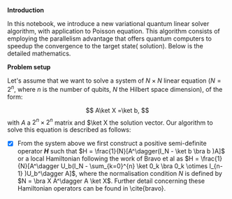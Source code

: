 **Introduction**

In this notebook, we introduce a new variational quantum linear solver algorithm, with application to Poisson equation. This algorithm consists of employing the parallelism advantage that offers quantum computers to speedup the convergence to the target state( solution). Below is the detailed mathematics.

**Problem setup**

Let's assume that we want to solve a system of $N\times N$ linear equation ($N=2^n$, where $n$ is the number of qubits, $N$ the Hilbert space dimension), of the form:

$$
A\ket X =\ket b,
$$
with $A$ a $2^n\times2^n$ matrix and $\ket X the solution vector. Our algorithm to solve this equation is described as follows:

- [x] From the system above we first construct a positive semi-definite operator **$H$** such that $H = \frac{1}{N}[A^\dagger(I_N - \ket b \bra b )A]$ or a local Hamiltonian following the work of Bravo et al  as $H = \frac{1}{N}[A^\dagger U_b(I_N - \sum_{k=0}^{n} \ket 0_k \bra 0_k \otimes I_{n-1} )U_b^\dagger A]$, where the normalisation condition $N$ is defined by $N = \bra X A^\dagger A \ket X$. Further detail concerning these Hamiltonian operators can be found in \cite{bravo}.
